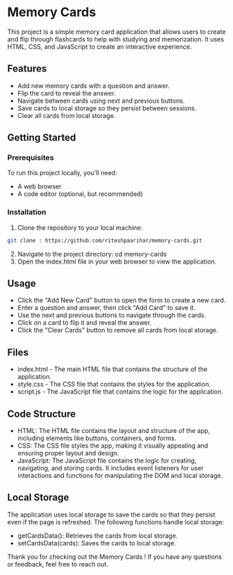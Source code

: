 # Memory Cards

This project is a simple memory card application that allows users to create and flip through flashcards to help with studying and memorization. It uses HTML, CSS, and JavaScript to create an interactive experience.

## Features

- Add new memory cards with a question and answer.
- Flip the card to reveal the answer.
- Navigate between cards using next and previous buttons.
- Save cards to local storage so they persist between sessions.
- Clear all cards from local storage.

## Getting Started

### Prerequisites

To run this project locally, you'll need:

- A web browser
- A code editor (optional, but recommended)

### Installation

1. Clone the repository to your local machine:

```bash
git clone : https://github.com/riteshpaarihar/memory-cards.git
```

2. Navigate to the project directory: cd memory-cards
3. Open the index.html file in your web browser to view the application.

## Usage

- Click the "Add New Card" button to open the form to create a new card.
- Enter a question and answer, then click "Add Card" to save it.
- Use the next and previous buttons to navigate through the cards.
- Click on a card to flip it and reveal the answer.
- Click the "Clear Cards" button to remove all cards from local storage.

## Files

- index.html - The main HTML file that contains the structure of the application.
- style.css - The CSS file that contains the styles for the application.
- script.js - The JavaScript file that contains the logic for the application.

## Code Structure

- HTML: The HTML file contains the layout and structure of the app, including elements like buttons, containers, and forms.
- CSS: The CSS file styles the app, making it visually appealing and ensuring proper layout and design.
- JavaScript: The JavaScript file contains the logic for creating, navigating, and storing cards. It includes event listeners for user interactions and functions for manipulating the DOM and local storage.

## Local Storage

The application uses local storage to save the cards so that they persist even if the page is refreshed. The following functions handle local storage:

- getCardsData(): Retrieves the cards from local storage.
- setCardsData(cards): Saves the cards to local storage.

Thank you for checking out the Memory Cards ! If you have any questions or feedback, feel free to reach out.
